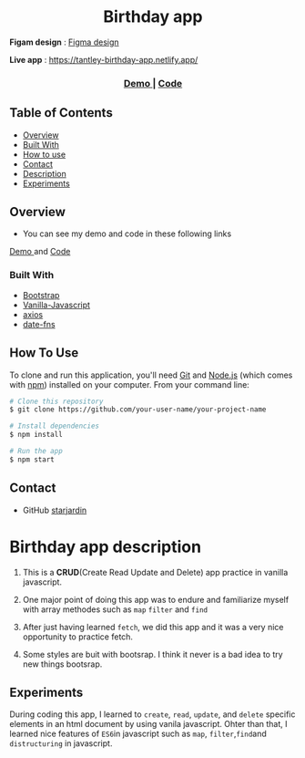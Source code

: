 <h1 align="center">Birthday app</h1>

**Figam design** : <a href="https://www.figma.com/file/bb1Mie5R3mUhR77PtGG8bJ/Birthday-App?node-id=0%3A1">Figma design</a>

**Live app** : https://tantley-birthday-app.netlify.app/

<div align="center">
  <h3>
    <a href="https://tantley-birthday-app.netlify.app/">
      Demo
    </a>
    <span> | </span>
    <a href="https://github.com/starjardin/birthday-app">
      Code
    </a>
  </h3>
</div>

<!-- TABLE OF CONTENTS -->

## Table of Contents

-   [Overview](#overview)
-   [Built With](#built-with)
-   [How to use](#how-to-use)
-   [Contact](#contact)
-   [Description](#Birthday-app-description)
-   [Experiments](#experiments)

<!-- OVERVIEW -->

## Overview

-   You can see my demo and code in these following links 
  <a href="https://tantley-birthday-app.netlify.app/">
    Demo
  </a> and 
  <a href="https://github.com/starjardin/birthday-app">
      Code
  </a>

### Built With

-   [Bootstrap](https://https://getbootstrap.com/docs/4.5/getting-started/introduction/)
-   [Vanilla-Javascript](https://developer.mozilla.org/en-US/docs/Web/JavaScript)
-   [axios](https://www.npmjs.com/package/axios)
-   [date-fns](date-fns.orog)

## How To Use

To clone and run this application, you'll need [Git](https://git-scm.com) and [Node.js](https://nodejs.org/en/download/) (which comes with [npm](http://npmjs.com)) installed on your computer. From your command line:

```bash
# Clone this repository
$ git clone https://github.com/your-user-name/your-project-name

# Install dependencies
$ npm install

# Run the app
$ npm start
```
## Contact

-   GitHub [starjardin](https://github.com/your-starjardin)

# Birthday app description

1. This is a **CRUD**(Create Read Update and Delete) app practice in vanilla javascript.

1. One major point of doing this app was to endure and familiarize myself with array methodes such as `map` `filter` and `find`

1. After just having learned `fetch`, we did this app and it was a very nice opportunity to practice fetch.

1. Some styles are buit with bootsrap. I think it never is a bad idea to try new things bootsrap.

## Experiments

During coding this app, I learned to `create`, `read`, `update`, and `delete` specific elements in an html document by using vanila javascript. Ohter than that, I learned nice features of `ES6`in javascript such as `map`, `filter`,`find`and `distructuring` in javascript.
